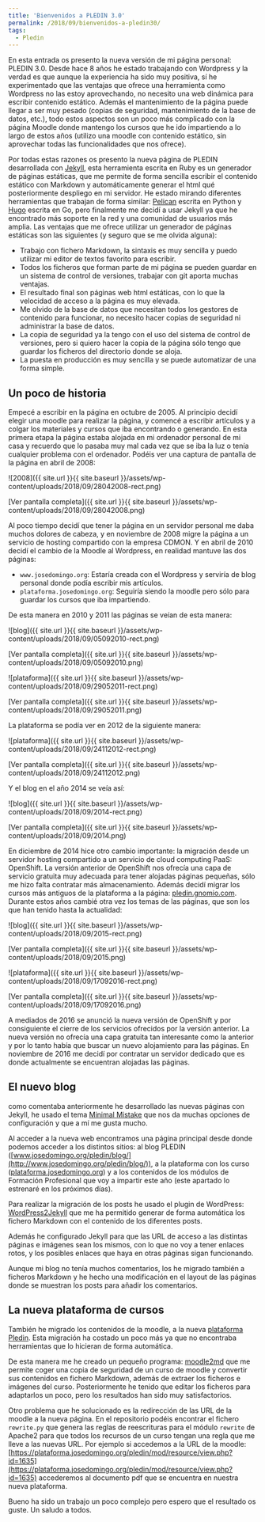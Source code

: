 ```yaml
---
title: 'Bienvenidos a PLEDIN 3.0'
permalink: /2018/09/bienvenidos-a-pledin30/
tags:
  - Pledin
---
```


En esta entrada os presento la nueva versión de mi página personal: PLEDIN 3.0. Desde hace 8 años he estado trabajando con Wordpress y la verdad es que aunque la experiencia ha sido muy positiva, sí he experimentado que las ventajas que ofrece una herramienta como Wordpress no las estoy aprovechando, no necesito una web dinámica para escribir contenido estático. Además el mantenimiento de la página puede llegar a ser muy pesado (copias de seguridad, mantenimiento de la base de datos, etc.), todo estos aspectos son un poco más complicado con la página Moodle donde mantengo los cursos que he ido impartiendo a lo largo de estos años (utilizo una moodle con contenido estático, sin aprovechar todas las funcionalidades que nos ofrece).

Por todas estas razones os presento la nueva página de PLEDIN desarrollada con [Jekyll](https://jekyllrb.com/), esta herramienta escrita en Ruby es un generador de páginas estáticas, que me permite de forma sencilla escribir el contenido estático con Markdown y automáticamente generar el html qué posteriormente despliego en mi servidor. He estado mirando diferentes herramientas que trabajan de forma similar: [Pelican](https://blog.getpelican.com/) escrita en Python y [Hugo](https://gohugo.io/) escrita en Go, pero finalmente me decidí a usar Jekyll ya que he encontrado más soporte en la red y una comunidad de usuarios más amplia. Las ventajas que me ofrece utilizar un generador de páginas estáticas son las siguientes (y seguro que se me olvida alguna):

* Trabajo con fichero Markdown, la sintaxis es muy sencilla y puedo utilizar mi editor de textos favorito para escribir.
* Todos los ficheros que forman parte de mi página se pueden guardar en un sistema de control de versiones, trabajar con git aporta muchas ventajas.
* El resultado final son páginas web html estáticas, con lo que la velocidad de acceso a la página es muy elevada.
* Me olvido de la base de datos que necesitan todos los gestores de contenido para funcionar, no necesito hacer copias de seguridad ni administrar la base de datos.
* La copia de seguridad ya la tengo con el uso del sistema de control de versiones, pero si quiero hacer la copia de la página sólo tengo que guardar los ficheros del directorio donde se aloja.
* La puesta en producción es muy sencilla y se puede automatizar de una forma simple.

<!--more-->

## Un poco de historia

Empecé a escribir en la página en octubre de 2005. Al principio decidí elegir una moodle para realizar la página, y comencé a escribir artículos y a colgar los materiales y cursos que iba encontrando o generando. En esta primera etapa la página estaba alojada en mi ordenador personal de mi casa y recuerdo que lo pasaba muy mal cada vez que se iba la luz o tenía cualquier problema con el ordenador. Podéis ver una captura de pantalla de la página en abril de 2008:

![2008]({{ site.url }}{{ site.baseurl }}/assets/wp-content/uploads/2018/09/28042008-rect.png)

[Ver pantalla completa]({{ site.url }}{{ site.baseurl }}/assets/wp-content/uploads/2018/09/28042008.png)

Al poco tiempo decidí que tener la página en un servidor personal me daba muchos dolores de cabeza, y en noviembre de 2008 migre la página a un servicio de hosting compartido con la empresa CDMON. Y en abril de 2010 decidí el cambio de la Moodle al Wordpress, en realidad mantuve las dos páginas:

* `www.josedomingo.org`: Estaría creada con el Wordpress y serviría de blog personal donde podía escribir mis artículos.
* `plataforma.josedomingo.org`: Seguiría siendo la moodle pero sólo para guardar los cursos que iba impartiendo.

De esta manera en 2010 y 2011 las páginas se veían de esta manera:

![blog]({{ site.url }}{{ site.baseurl }}/assets/wp-content/uploads/2018/09/05092010-rect.png)

[Ver pantalla completa]({{ site.url }}{{ site.baseurl }}/assets/wp-content/uploads/2018/09/05092010.png)

![plataforma]({{ site.url }}{{ site.baseurl }}/assets/wp-content/uploads/2018/09/29052011-rect.png)

[Ver pantalla completa]({{ site.url }}{{ site.baseurl }}/assets/wp-content/uploads/2018/09/29052011.png)

La plataforma se podía ver en 2012 de la siguiente manera:

![plataforma]({{ site.url }}{{ site.baseurl }}/assets/wp-content/uploads/2018/09/24112012-rect.png)

[Ver pantalla completa]({{ site.url }}{{ site.baseurl }}/assets/wp-content/uploads/2018/09/24112012.png)

Y el blog en el año 2014 se veía así:

![blog]({{ site.url }}{{ site.baseurl }}/assets/wp-content/uploads/2018/09/2014-rect.png)

[Ver pantalla completa]({{ site.url }}{{ site.baseurl }}/assets/wp-content/uploads/2018/09/2014.png)

En diciembre de 2014 hice otro cambio importante: la migración desde un servidor hosting compartido a un servicio de cloud computing PaaS: OpenShift. La versión anterior de OpenShift nos ofrecía una capa de servicio gratuita muy adecuada para tener alojadas páginas pequeñas, sólo me hizo falta contratar más almacenamiento. Además decidí migrar los cursos más antiguos de la plataforma a la página: [pledin.gnomio.com](https://pledin.gnomio.com/). Durante estos años cambié otra vez los temas de las páginas, que son los que han tenido hasta la actualidad:

![blog]({{ site.url }}{{ site.baseurl }}/assets/wp-content/uploads/2018/09/2015-rect.png)

[Ver pantalla completa]({{ site.url }}{{ site.baseurl }}/assets/wp-content/uploads/2018/09/2015.png)

![plataforma]({{ site.url }}{{ site.baseurl }}/assets/wp-content/uploads/2018/09/17092016-rect.png)

[Ver pantalla completa]({{ site.url }}{{ site.baseurl }}/assets/wp-content/uploads/2018/09/17092016.png)

A mediados de 2016 se anunció la nueva versión de OpenShift y por consiguiente el cierre de los servicios ofrecidos por la versión anterior. La nueva versión no ofrecía una capa gratuita tan interesante como la anterior y por lo tanto había que buscar un nuevo alojamiento para las páginas. En noviembre de 2016 me decidí por contratar un servidor dedicado que es donde actualmente se encuentran alojadas las páginas.

## El nuevo blog

como comentaba anteriormente he desarrollado las nuevas páginas con Jekyll, he usado el tema [Minimal Mistake](https://mmistakes.github.io/minimal-mistakes/) que nos da muchas opciones de configuración y que a mí me gusta mucho. 

Al acceder a la nueva web encontramos una página principal desde donde podemos acceder a los distintos sitios: al blog PLEDIN ([www.josedomingo.org/pledin/blog/](http://www.josedomingo.org/pledin/blog/)), a la plataforma con los curso ([plataforma.josedomingo.org](https://plataforma.josedomingo.org/pledin/)) y a los contenidos de los módulos de Formación Profesional que voy a impartir este año (este apartado lo estrenaré en los próximos días).

Para realizar la migración de los posts he usado el plugin de WordPress: [WordPress2Jekyll](https://es.wordpress.org/plugins/wp2jekyll/) que me ha permitido generar de forma automática los fichero Markdown con el contenido de los diferentes posts.

Además he configurado Jekyll para que las URL de acceso a las distintas páginas e imágenes sean los mismos, con lo que no voy a tener enlaces rotos, y los posibles enlaces que haya en otras páginas sigan funcionando.

Aunque mi blog no tenía muchos comentarios, los he migrado también a ficheros Markdown y he hecho una modificación en el layout de las páginas donde se muestran los posts para añadir los comentarios.

## La nueva plataforma de cursos

También he migrado los contenidos de la moodle, a la nueva [plataforma Pledin](https://plataforma.josedomingo.org/pledin/). Esta migración ha costado un poco más ya que no encontraba herramientas que lo hicieran de forma automática.

De esta manera me he creado un pequeño programa: [moodle2md](https://github.com/josedom24/moodle2md) que me permite coger una copia de seguridad de un curso de moodle y convertir sus contenidos en fichero Markdown, además de extraer los ficheros e imágenes del curso. Posteriormente he tenido que editar los ficheros para adaptarlos un poco, pero los resultados han sido muy satisfactorios.

Otro problema que he solucionado es la redirección de las URL de la moodle a la nueva página. En el repositorio podéis encontrar el fichero `rewrite.py` que genera las reglas de reescrituras para el módulo `rewrite` de Apache2 para que todos los recursos de un curso tengan una regla que me lleve a las nuevas URL. Por ejemplo si accedemos a la URL de la moodle: [https://plataforma.josedomingo.org/pledin/mod/resource/view.php?id=1635](https://plataforma.josedomingo.org/pledin/mod/resource/view.php?id=1635) accederemos al documento pdf que se encuentra en nuestra nueva plataforma.

Bueno ha sido un trabajo un poco complejo pero espero que el resultado os guste. Un saludo a todos.

